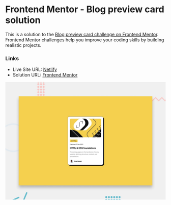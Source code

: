 # Frontend Mentor - Blog preview card solution

This is a solution to the [Blog preview card challenge on Frontend Mentor](https://www.frontendmentor.io/challenges/blog-preview-card-ckPaj01IcS). Frontend Mentor challenges help you improve your coding skills by building realistic projects.

### Links

- Live Site URL: [Netlify](https://frontendmentor-solutions.netlify.app/blog-preview-card/)
- Solution URL: [Frontend Mentor](https://www.frontendmentor.io/solutions/blog-preview-card-C-jcmQAdaC)

![This is an image](./design/desktop-preview.jpg)
